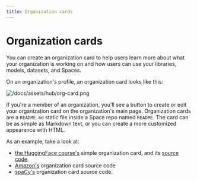 ```yaml
---
title: Organization cards
---
```


<h1>Organization cards</h1>

You can create an organization card to help users learn more about what your organization is working on and how users can use your libraries, models, datasets, and Spaces. 

On an organization's profile, an organization card looks like this:

![/docs/assets/hub/org-card.png](/docs/assets/hub/org-card.png)


If you're a member of an organization, you'll see a button to create or edit your organization card on the organization's main page. Organization cards are a `README.md` static file inside a Space repo named `README`. The card can be as simple as Markdown text, or you can create a more customized appearance with HTML.

As an example, take a look at:

* [the HuggingFace course's](https://huggingface.co/huggingface-course) simple organization card, and its [source code](https://huggingface.co/spaces/huggingface-course/README/blob/main/README.md).
* [Amazon's](https://huggingface.co/spaces/amazon/README/blob/main/README.md) organization card source code
* [spaCy's](https://huggingface.co/spaces/spacy/README/blob/main/README.md) organization card source code.

